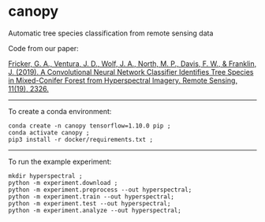 # canopy
Automatic tree species classification from remote sensing data

Code from our paper:

[Fricker, G. A., Ventura, J. D., Wolf, J. A., North, M. P., Davis, F. W., & Franklin, J. (2019). A Convolutional Neural Network Classifier Identifies Tree Species in Mixed-Conifer Forest from Hyperspectral Imagery. Remote Sensing, 11(19), 2326.](https://www.mdpi.com/2072-4292/11/19/2326)

---
To create a conda environment:

    conda create -n canopy tensorflow=1.10.0 pip ;
    conda activate canopy ;
    pip3 install -r docker/requirements.txt ;

---

To run the example experiment:

    mkdir hyperspectral ; 
    python -m experiment.download ;
    python -m experiment.preprocess --out hyperspectral;
    python -m experiment.train --out hyperspectral;
    python -m experiment.test --out hyperspectral;
    python -m experiment.analyze --out hyperspectral;
